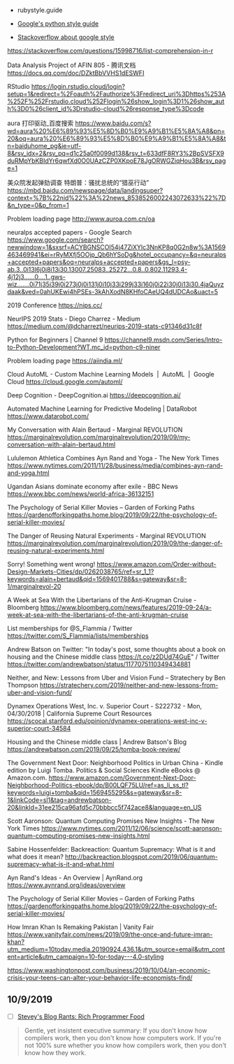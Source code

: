 - rubystyle.guide
- [Google's python style guide](http://google.github.io/styleguide/pyguide.html)

- [Stackoverflow about google style](https://stackoverflow.com/questions/5426754/google-python-style-guide#)

https://stackoverflow.com/questions/15998716/list-comprehension-in-r

Data Analysis Project of AFIN 805 - 腾讯文档
https://docs.qq.com/doc/DZktBbVVHS1dESWFI

RStudio
https://login.rstudio.cloud/login?setup=1&redirect=%2Foauth%2Fauthorize%3Fredirect_uri%3Dhttps%253A%252F%252Frstudio.cloud%252Flogin%26show_login%3D1%26show_auth%3D0%26client_id%3Drstudio-cloud%26response_type%3Dcode

aura 打印驱动_百度搜索
https://www.baidu.com/s?wd=aura%20%E6%89%93%E5%8D%B0%E9%A9%B1%E5%8A%A8&pn=20&oq=aura%20%E6%89%93%E5%8D%B0%E9%A9%B1%E5%8A%A8&tn=baiduhome_pg&ie=utf-8&rsv_idx=2&rsv_pq=d1c25a0f0099d138&rsv_t=633dfF8RY3%2BpSVSFX9duRMpYbKBIdYr6qwfXd0O0UAzCZP0XKpoE78JgORWGZiqHou3B&rsv_page=1

美众院发起弹劾调查 特朗普：骚扰总统的“猎巫行动”
https://mbd.baidu.com/newspage/data/landingsuper?context=%7B%22nid%22%3A%22news_8538526002243072633%22%7D&n_type=0&p_from=1

Problem loading page
http://www.auroa.com.cn/oa

neuralps accepted papers - Google Search
https://www.google.com/search?newwindow=1&sxsrf=ACYBGNSCOI54j47ZiXYlc3NnKP8q0G2n8w%3A1569463469941&ei=rRyMXfj5OOjp_Qb6hYSoDg&hotel_occupancy=&q=neuralps+accepted+papers&oq=neuralps+accepted+papers&gs_l=psy-ab.3..0i13l6j0i8i13i30.13007.25083..25272...0.8..0.802.11293.4-4j12j3......0....1..gws-wiz.......0i71j35i39j0i273j0j0i131j0i10j33i299j33i160j0i22i30j0i13i30.4jaQuyzdaak&ved=0ahUKEwi4hPSEs-3kAhXodN8KHfoCAeUQ4dUDCAo&uact=5

2019 Conference
https://nips.cc/

NeurIPS 2019 Stats - Diego Charrez - Medium
https://medium.com/@dcharrezt/neurips-2019-stats-c91346d31c8f

Python for Beginners | Channel 9
https://channel9.msdn.com/Series/Intro-to-Python-Development?WT.mc_id=python-c9-niner

Problem loading page
https://aiindia.ml/

Cloud AutoML - Custom Machine Learning Models  |  AutoML  |  Google Cloud
https://cloud.google.com/automl/

Deep Cognition - DeepCognition.ai
https://deepcognition.ai/

Automated Machine Learning for Predictive Modeling | DataRobot
https://www.datarobot.com/

My Conversation with Alain Bertaud - Marginal REVOLUTION
https://marginalrevolution.com/marginalrevolution/2019/09/my-conversation-with-alain-bertaud.html

Lululemon Athletica Combines Ayn Rand and Yoga - The New York Times
https://www.nytimes.com/2011/11/28/business/media/combines-ayn-rand-and-yoga.html

Ugandan Asians dominate economy after exile - BBC News
https://www.bbc.com/news/world-africa-36132151

The Psychology of Serial Killer Movies – Garden of Forking Paths
https://gardenofforkingpaths.home.blog/2019/09/22/the-psychology-of-serial-killer-movies/

The Danger of Reusing Natural Experiments - Marginal REVOLUTION
https://marginalrevolution.com/marginalrevolution/2019/09/the-danger-of-reusing-natural-experiments.html

Sorry! Something went wrong!
https://www.amazon.com/Order-without-Design-Markets-Cities/dp/0262038765/ref=sr_1_1?keywords=alain+bertaud&qid=1569401788&s=gateway&sr=8-1/marginalrevol-20

A Week at Sea With the Libertarians of the Anti-Krugman Cruise - Bloomberg
https://www.bloomberg.com/news/features/2019-09-24/a-week-at-sea-with-the-libertarians-of-the-anti-krugman-cruise

List memberships for @S_Flammia / Twitter
https://twitter.com/S_Flammia/lists/memberships

Andrew Batson on Twitter: "In today's post, some thoughts about a book on housing and the Chinese middle class https://t.co/z2DUd74GuE" / Twitter
https://twitter.com/andrewbatson/status/1177075110349434881

Neither, and New: Lessons from Uber and Vision Fund – Stratechery by Ben Thompson
https://stratechery.com/2019/neither-and-new-lessons-from-uber-and-vision-fund/

Dynamex Operations West, Inc. v. Superior Court - S222732 - Mon, 04/30/2018 | California Supreme Court Resources
https://scocal.stanford.edu/opinion/dynamex-operations-west-inc-v-superior-court-34584

Housing and the Chinese middle class | Andrew Batson's Blog
https://andrewbatson.com/2019/09/25/tomba-book-review/

The Government Next Door: Neighborhood Politics in Urban China - Kindle edition by Luigi Tomba. Politics & Social Sciences Kindle eBooks @ Amazon.com.
https://www.amazon.com/Government-Next-Door-Neighborhood-Politics-ebook/dp/B00LQF75LU/ref=as_li_ss_tl?keywords=luigi+tomba&qid=1569455295&s=gateway&sr=8-1&linkCode=sl1&tag=andrewbatson-20&linkId=31ee215ca96afd5c70bbbcc5f742ace8&language=en_US

Scott Aaronson: Quantum Computing Promises New Insights - The New York Times
https://www.nytimes.com/2011/12/06/science/scott-aaronson-quantum-computing-promises-new-insights.html

Sabine Hossenfelder: Backreaction: Quantum Supremacy: What is it and what does it mean?
http://backreaction.blogspot.com/2019/06/quantum-supremacy-what-is-it-and-what.html

Ayn Rand's Ideas - An Overview | AynRand.org
https://www.aynrand.org/ideas/overview

The Psychology of Serial Killer Movies – Garden of Forking Paths
https://gardenofforkingpaths.home.blog/2019/09/22/the-psychology-of-serial-killer-movies/

How Imran Khan Is Remaking Pakistan | Vanity Fair
https://www.vanityfair.com/news/2019/09/the-once-and-future-imran-khan?utm_medium=10today.media.20190924.436.1&utm_source=email&utm_content=article&utm_campaign=10-for-today---4.0-styling


https://www.washingtonpost.com/business/2019/10/04/an-economic-crisis-your-teens-can-alter-your-behavior-life-economists-find/








## 10/9/2019

- [ ] [Stevey's Blog Rants: Rich Programmer Food](http://steve-yegge.blogspot.com/2007/06/rich-programmer-food.html)


> Gentle, yet insistent executive summary: If you don't know how compilers work, then you don't know how computers work. If you're not 100% sure whether you know how compilers work, then you don't know how they work.


